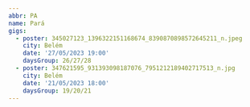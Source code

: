 ```yaml
---
abbr: PA
name: Pará
gigs:
  - poster: 345027123_1396322151168674_8390870898572645211_n.jpeg
    city: Belém
    date: '27/05/2023 19:00'
    daysGroup: 26/27/28
  - poster: 347621595_931393098187076_7951212189402717513_n.jpg
    city: Belém
    date: '21/05/2023 18:00'
    daysGroup: 19/20/21
---
```


